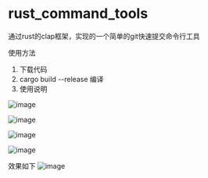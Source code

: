 # rust_command_tools
通过rust的clap框架，实现的一个简单的git快速提交命令行工具

使用方法
1. 下载代码
2. cargo build --release 编译
3. 使用说明

![image](https://user-images.githubusercontent.com/22612129/182601276-fe8c1485-c3c0-48ef-9fcd-9f481f65afc9.png)

![image](https://user-images.githubusercontent.com/22612129/182601360-a7df99a4-6db6-4006-98ee-583718c9060e.png)

![image](https://user-images.githubusercontent.com/22612129/182601410-41b01d4b-8156-4e08-bb0f-1f39fda812de.png)

![image](https://user-images.githubusercontent.com/22612129/182601449-0d262440-71f2-4970-9565-1f1c54a63e1a.png)


效果如下
![image](https://user-images.githubusercontent.com/22612129/182601120-135e07d9-a031-4789-9a8d-698862bdf38d.png)

